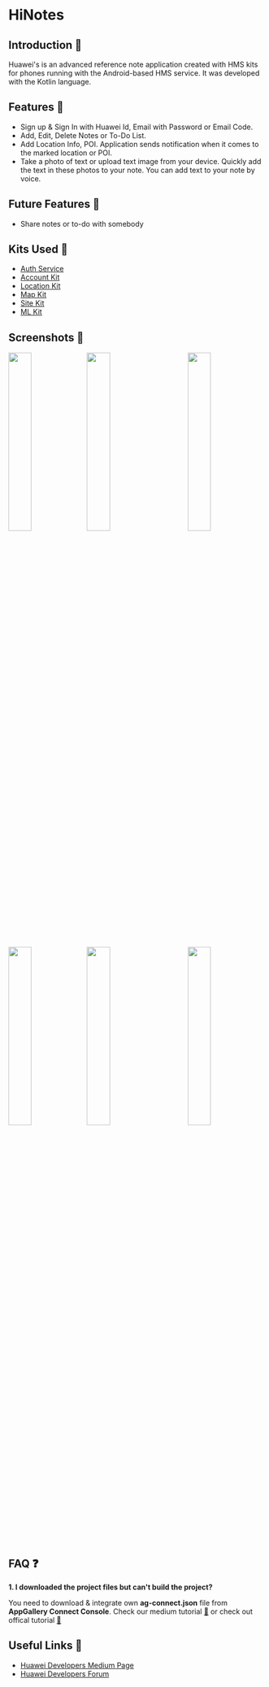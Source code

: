 # HiNotes

## Introduction :notebook_with_decorative_cover:
Huawei's is an advanced reference note application created with HMS kits for phones running with the Android-based HMS service. It was developed with the Kotlin language.

## Features :milky_way:
- Sign up & Sign In with Huawei Id, Email with Password or Email Code.
- Add, Edit, Delete Notes or To-Do List.
- Add Location Info, POI. Application sends notification when it comes to the marked location or POI.
- Take a photo of text or upload text image from your device. Quickly add the text in these photos to your note. You can add text to your note by voice.

## Future Features :telescope:
* Share notes or to-do with somebody

## Kits Used :wrench:
* [Auth Service](https://developer.huawei.com/consumer/en/doc/development/AppGallery-connect-Guides/agc-auth-service-introduction)
* [Account Kit](https://developer.huawei.com/consumer/en/doc/development/HMSCore-Guides/introduction-0000001050048870)
* [Location Kit](https://developer.huawei.com/consumer/en/doc/development/HMSCore-Guides/introduction-0000001050706106)
* [Map Kit](https://developer.huawei.com/consumer/en/doc/development/HMSCore-Guides/android-sdk-introduction-0000001050158633)
* [Site Kit](https://developer.huawei.com/consumer/en/doc/development/HMSCore-Guides/android-sdk-introduction-0000001050158571)
* [ML Kit](https://developer.huawei.com/consumer/en/doc/development/HMSCore-Guides/service-introduction-0000001050040017)

## Screenshots :iphone:
<div>
<img src="https://user-images.githubusercontent.com/11235344/88550102-cbd21200-d029-11ea-9499-4341c63175f7.jpg" width="30%" height="30%" align="left">
<img src="https://user-images.githubusercontent.com/11235344/88550120-d4c2e380-d029-11ea-9c70-29f01681141f.jpg" width="30%" height="30%" align="center">
<img src="https://user-images.githubusercontent.com/11235344/88550272-0c319000-d02a-11ea-89eb-35e9f0e4f15b.jpg" width="30%" height="30%" align="right">
<img src="https://user-images.githubusercontent.com/11235344/88550312-1b184280-d02a-11ea-8a87-1230dde58a36.jpg" width="30%" height="30%" align="left">
<img src="https://user-images.githubusercontent.com/11235344/88552784-29b42900-d02d-11ea-9ee7-47dd081133ad.gif" width="30%" height="30%" align="center">
<img src="https://user-images.githubusercontent.com/11235344/88552819-32a4fa80-d02d-11ea-8095-0ecb053a8128.gif" width="30%" height="30%" align="right">
</div>


## FAQ :question:
**1. I downloaded the project files but can't build the project?**

You need to download & integrate own **ag-connect.json** file from **AppGallery Connect Console**. Check our medium tutorial [:link:](https://medium.com/huawei-developers/android-integrating-your-apps-with-huawei-hms-core-1f1e2a090e98) or check out offical tutorial [:link:](https://developer.huawei.com/consumer/en/doc/development/HMSCore-Guides/android-sdk-integrating-sdk-0000001050156692)
## Useful Links :link:
* [Huawei Developers Medium Page](https://medium.com/huawei-developers)
* [Huawei Developers Forum](https://forums.developer.huawei.com/forumPortal/en/home)
